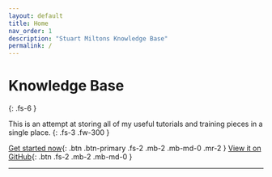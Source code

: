 ```yaml
---
layout: default
title: Home
nav_order: 1
description: "Stuart Miltons Knowledge Base"
permalink: /
---
```


# Knowledge Base
{: .fs-6 }

This is an attempt at storing all of my useful tutorials and training pieces in a single place.
{: .fs-3 .fw-300 }

[Get started now](#getting-started){: .btn .btn-primary .fs-2 .mb-2 .mb-md-0 .mr-2 }
[View it on GitHub](https://github.com/stuartgmilton/web_test){: .btn .fs-2 .mb-2 .mb-md-0 }

---
